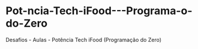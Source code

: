 # Pot-ncia-Tech-iFood---Programa-o-do-Zero
Desafios - Aulas -  Potência Tech iFood (Programação do Zero)
